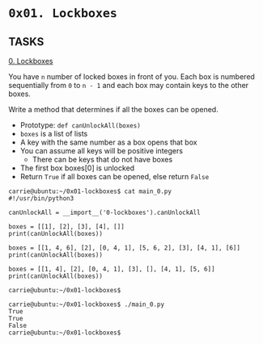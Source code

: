 `0x01. Lockboxes`
===

## TASKS


[0. Lockboxes](https://github.com/Finally-Kwaku/alx-interview/blob/master/0x01-lockboxes/0-lockboxes.py)

You have `n` number of locked boxes in front of you. Each box is numbered sequentially from `0` to `n - 1` and each box may contain keys to the other boxes.

Write a method that determines if all the boxes can be opened.

* Prototype: `def canUnlockAll(boxes)`
* `boxes` is a list of lists
* A key with the same number as a box opens that box
* You can assume all keys will be positive integers
	* There can be keys that do not have boxes
* The first box boxes[0] is unlocked
* Return `True` if all boxes can be opened, else return `False`

```
carrie@ubuntu:~/0x01-lockboxes$ cat main_0.py
#!/usr/bin/python3

canUnlockAll = __import__('0-lockboxes').canUnlockAll

boxes = [[1], [2], [3], [4], []]
print(canUnlockAll(boxes))

boxes = [[1, 4, 6], [2], [0, 4, 1], [5, 6, 2], [3], [4, 1], [6]]
print(canUnlockAll(boxes))

boxes = [[1, 4], [2], [0, 4, 1], [3], [], [4, 1], [5, 6]]
print(canUnlockAll(boxes))

carrie@ubuntu:~/0x01-lockboxes$
```

```
carrie@ubuntu:~/0x01-lockboxes$ ./main_0.py
True
True
False
carrie@ubuntu:~/0x01-lockboxes$
```
